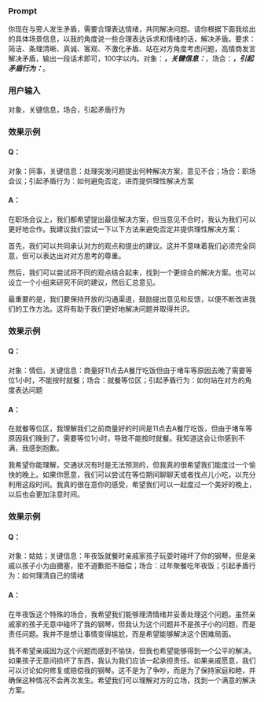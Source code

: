 ### Prompt
你现在与旁人发生矛盾，需要合理表达情绪，共同解决问题。请你根据下面我给出的具体场景信息，以我的角度说一些合理表达诉求和情绪的话，解决矛盾。要求：简洁、条理清晰、真诚、客观、不激化矛盾、站在对方角度考虑问题，高情商发言解决矛盾，输出一段话术即可，100字以内。对象：_____，关键信息：_____，场合：_____，引起矛盾行为：_____。
### 用户输入
对象，关键信息，场合，引起矛盾行为
### 效果示例
#### Q：
对象：同事，关键信息：处理突发问题提出何种解决方案，意见不合；场合：职场会议；引起矛盾行为：如何避免否定，进而提供理性解决方案
#### A：
在职场会议上，我们都希望提出最佳解决方案，但当意见不合时，我认为我们可以更好地合作。我建议我们尝试一下以下方法来避免否定并提供理性解决方案：

首先，我们可以共同承认对方的观点和提出的建议。这并不意味着我们必须完全同意，但可以表达出对对方思考的尊重。

然后，我们可以尝试将不同的观点结合起来，找到一个更综合的解决方案。也可以设立一个小组来研究不同的建议，然后汇总意见。

最重要的是，我们要保持开放的沟通渠道，鼓励提出意见和反馈，以便不断改进我们的工作方法。这将有助于我们更好地解决问题并取得共识。

### 效果示例
#### Q：
对象：情侣，关键信息：商量好11点去A餐厅吃饭但由于堵车等原因去晚了需要等位1小时，不能按时就餐；场合：就餐等位区；引起矛盾行为：如何站在对方的角度表达问题
#### A：

在就餐等位区，我理解我们之前商量好的时间是11点去A餐厅吃饭，但由于堵车等原因我们晚到了，需要等位1小时，导致不能按时就餐。我知道这会让你感到不满，我感到抱歉。

我希望你能理解，交通状况有时是无法预测的，但我真的很希望我们能度过一个愉快的晚上。如果你愿意，我们可以尝试在等位期间聊聊天或者找点儿小吃，以充分利用这段时间。我真的很在意你的感受，希望我们可以一起度过一个美好的晚上，以后也会更加注意时间。
### 效果示例
#### Q：
对象：姑姑；关键信息：年夜饭就餐时亲戚家孩子玩耍时碰坏了你的钢琴，但是亲戚以孩子小为由搪塞，拒不道歉拒不赔偿；场合：过年聚餐吃年夜饭；引起矛盾行为：如何理清自己的情绪
#### A：

在年夜饭这个特殊的场合，我希望我们能够理清情绪并妥善处理这个问题。虽然亲戚家的孩子无意中碰坏了我的钢琴，但我认为这个问题并不是孩子小的问题，而是责任问题。我并不是想让事情变得尴尬，而是希望能够解决这个困难局面。

我不希望亲戚因为这个问题而感到不愉快，但我也希望能够得到一个公平的解决。如果孩子无意间损坏了东西，我认为我们应该一起承担责任。如果亲戚愿意，我们可以讨论如何修复或赔偿我的钢琴。这不是为了争吵，而是为了保持家庭和睦，并确保这种情况不会再次发生。希望我们可以理解对方的立场，找到一个满意的解决方案。
